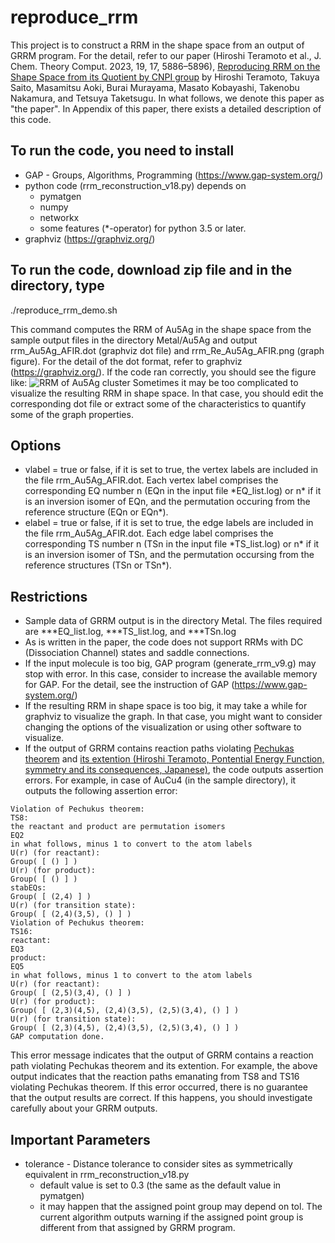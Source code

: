 # reproduce_rrm
This project is to construct a RRM in the shape space from an output of GRRM program. For the detail, refer to our paper (Hiroshi Teramoto et al., J. Chem. Theory Comput. 2023, 19, 17, 5886–5896), [Reproducing RRM on the Shape Space from its Quotient by CNPI group](https://pubs.acs.org/doi/full/10.1021/acs.jctc.3c00500) by Hiroshi Teramoto, Takuya Saito, Masamitsu Aoki, Burai Murayama, Masato Kobayashi, Takenobu Nakamura, and Tetsuya Taketsugu. In what follows, we denote this paper as "the paper". In Appendix of this paper, there exists a detailed description of this code.

## To run the code, you need to install
* GAP - Groups, Algorithms, Programming (https://www.gap-system.org/)
* python code (rrm_reconstruction_v18.py) depends on 
  - pymatgen
  - numpy
  - networkx
  - some features (*-operator) for python 3.5 or later.
* graphviz (https://graphviz.org/)

## To run the code, download zip file and in the directory, type
./reproduce_rrm_demo.sh

This command computes the RRM of Au5Ag in the shape space from the sample output files in the directory Metal/Au5Ag and output rrm_Au5Ag_AFIR.dot (graphviz dot file) and rrm_Re_Au5Ag_AFIR.png (graph figure). For the detail of the dot format, refer to graphviz (https://graphviz.org/). If the code ran correctly, you should see the figure like: ![RRM of Au5Ag cluster](./rrm_Au5Ag_AFIR.png) Sometimes it may be too complicated to visualize the resulting RRM in shape space. In that case, you should edit the corresponding dot file or extract some of the characteristics to quantify some of the graph properties.

## Options
* vlabel = true or false, if it is set to true, the vertex labels are included in the file rrm_Au5Ag_AFIR.dot. Each vertex label comprises the corresponding EQ number n (EQn in the input file \*EQ_list.log) or n\* if it is an inversion isomer of EQn, and the permutation occuring from the reference structure (EQn or EQn*). 
* elabel = true or false, if it is set to true, the edge labels are included in the file rrm_Au5Ag_AFIR.dot. Each edge label comprises the corresponding TS number n (TSn in the input file \*TS_list.log) or n\* if it is an inversion isomer of TSn, and the permutation occursing from the reference structures (TSn or TSn*).

## Restrictions
* Sample data of GRRM output is in the directory Metal. The files required are ***EQ_list.log, ***TS_list.log, and ***TSn.log
* As is written in the paper, the code does not support RRMs with DC (Dissociation Channel) states and saddle connections. 
* If the input molecule is too big, GAP program (generate_rrm_v9.g) may stop with error. In this case, consider to increase the available memory for GAP. For the detail, see the instruction of GAP (https://www.gap-system.org/)
* If the resulting RRM in shape space is too big, it may take a while for graphviz to visualize the graph. In that case, you might want to consider changing the options of the visualization or using other software to visualize.
* If the output of GRRM contains reaction paths violating [Pechukas theorem](https://pubs.aip.org/aip/jcp/article-abstract/64/4/1516/786979/On-simple-saddle-points-of-a-potential-surface-the) and [its extention (Hiroshi Teramoto, Pontential Energy Function, symmetry and its consequences, Japanese)](https://www.jstc.org/frontier15/), the code outputs assertion errors. For example, in case of AuCu4 (in the sample directory), it outputs the following assertion error:
```
Violation of Pechukus theorem:
TS8:
the reactant and product are permutation isomers
EQ2
in what follows, minus 1 to convert to the atom labels
U(r) (for reactant):
Group( [ () ] )
U(r) (for product):
Group( [ () ] )
stabEQs:
Group( [ (2,4) ] )
U(r) (for transition state):
Group( [ (2,4)(3,5), () ] )
Violation of Pechukus theorem:
TS16:
reactant:
EQ3
product:
EQ5
in what follows, minus 1 to convert to the atom labels
U(r) (for reactant):
Group( [ (2,5)(3,4), () ] )
U(r) (for product):
Group( [ (2,3)(4,5), (2,4)(3,5), (2,5)(3,4), () ] )
U(r) (for transition state):
Group( [ (2,3)(4,5), (2,4)(3,5), (2,5)(3,4), () ] )
GAP computation done.
```
This error message indicates that the output of GRRM contains a reaction path violating Pechukas theorem and its extention. For example, the above output indicates that the reaction paths emanating from TS8 and TS16 violating Pechukas theorem. If this error occurred, there is no guarantee that the output results are correct. If this happens, you should investigate carefully about your GRRM outputs.

## Important Parameters
* tolerance - Distance tolerance to consider sites as symmetrically equivalent in rrm_reconstruction_v18.py
  - default value is set to 0.3 (the same as the default value in pymatgen)
  - it may happen that the assigned point group may depend on tol. The current algorithm outputs warning if the assigned point group is different from that assigned by GRRM program. 
